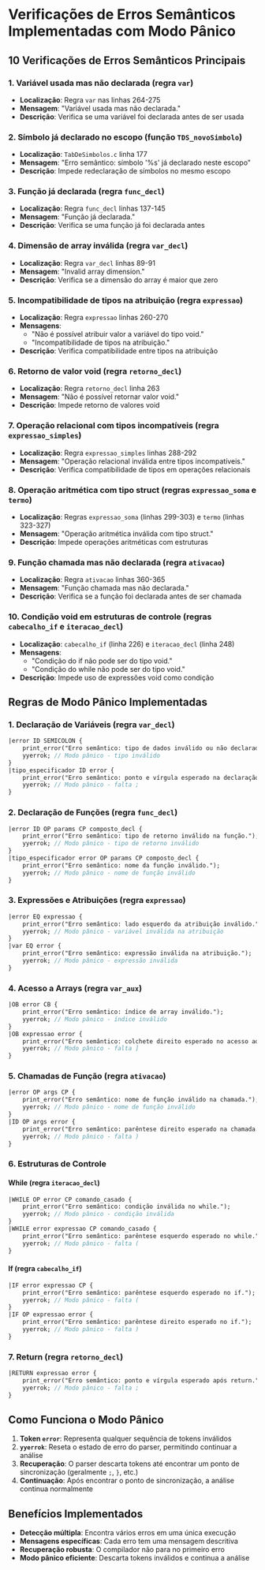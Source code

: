 # Verificações de Erros Semânticos Implementadas com Modo Pânico

## 10 Verificações de Erros Semânticos Principais

### 1. **Variável usada mas não declarada** (regra `var`)
- **Localização**: Regra `var` nas linhas 264-275
- **Mensagem**: "Variável usada mas não declarada."
- **Descrição**: Verifica se uma variável foi declarada antes de ser usada

### 2. **Símbolo já declarado no escopo** (função `TDS_novoSimbolo`)
- **Localização**: `TabDeSimbolos.c` linha 177
- **Mensagem**: "Erro semântico: símbolo '%s' já declarado neste escopo"
- **Descrição**: Impede redeclaração de símbolos no mesmo escopo

### 3. **Função já declarada** (regra `func_decl`)
- **Localização**: Regra `func_decl` linhas 137-145
- **Mensagem**: "Função já declarada."
- **Descrição**: Verifica se uma função já foi declarada antes

### 4. **Dimensão de array inválida** (regra `var_decl`)
- **Localização**: Regra `var_decl` linhas 89-91
- **Mensagem**: "Invalid array dimension."
- **Descrição**: Verifica se a dimensão do array é maior que zero

### 5. **Incompatibilidade de tipos na atribuição** (regra `expressao`)
- **Localização**: Regra `expressao` linhas 260-270
- **Mensagens**: 
  - "Não é possível atribuir valor a variável do tipo void."
  - "Incompatibilidade de tipos na atribuição."
- **Descrição**: Verifica compatibilidade entre tipos na atribuição

### 6. **Retorno de valor void** (regra `retorno_decl`)
- **Localização**: Regra `retorno_decl` linha 263
- **Mensagem**: "Não é possível retornar valor void."
- **Descrição**: Impede retorno de valores void

### 7. **Operação relacional com tipos incompatíveis** (regra `expressao_simples`)
- **Localização**: Regra `expressao_simples` linhas 288-292
- **Mensagem**: "Operação relacional inválida entre tipos incompatíveis."
- **Descrição**: Verifica compatibilidade de tipos em operações relacionais

### 8. **Operação aritmética com tipo struct** (regras `expressao_soma` e `termo`)
- **Localização**: Regras `expressao_soma` (linhas 299-303) e `termo` (linhas 323-327)
- **Mensagem**: "Operação aritmética inválida com tipo struct."
- **Descrição**: Impede operações aritméticas com estruturas

### 9. **Função chamada mas não declarada** (regra `ativacao`)
- **Localização**: Regra `ativacao` linhas 360-365
- **Mensagem**: "Função chamada mas não declarada."
- **Descrição**: Verifica se a função foi declarada antes de ser chamada

### 10. **Condição void em estruturas de controle** (regras `cabecalho_if` e `iteracao_decl`)
- **Localização**: `cabecalho_if` (linha 226) e `iteracao_decl` (linha 248)
- **Mensagens**: 
  - "Condição do if não pode ser do tipo void."
  - "Condição do while não pode ser do tipo void."
- **Descrição**: Impede uso de expressões void como condição

## Regras de Modo Pânico Implementadas

### 1. **Declaração de Variáveis** (regra `var_decl`)
```yacc
|error ID SEMICOLON {
    print_error("Erro semântico: tipo de dados inválido ou não declarado.");
    yyerrok; // Modo pânico - tipo inválido
}
|tipo_especificador ID error {
    print_error("Erro semântico: ponto e vírgula esperado na declaração de variável.");
    yyerrok; // Modo pânico - falta ;
}
```

### 2. **Declaração de Funções** (regra `func_decl`)
```yacc
|error ID OP params CP composto_decl {
    print_error("Erro semântico: tipo de retorno inválido na função.");
    yyerrok; // Modo pânico - tipo de retorno inválido
}
|tipo_especificador error OP params CP composto_decl {
    print_error("Erro semântico: nome da função inválido.");
    yyerrok; // Modo pânico - nome de função inválido
}
```

### 3. **Expressões e Atribuições** (regra `expressao`)
```yacc
|error EQ expressao {
    print_error("Erro semântico: lado esquerdo da atribuição inválido.");
    yyerrok; // Modo pânico - variável inválida na atribuição
}
|var EQ error {
    print_error("Erro semântico: expressão inválida na atribuição.");
    yyerrok; // Modo pânico - expressão inválida
}
```

### 4. **Acesso a Arrays** (regra `var_aux`)
```yacc
|OB error CB {
    print_error("Erro semântico: índice de array inválido.");
    yyerrok; // Modo pânico - índice inválido
}
|OB expressao error {
    print_error("Erro semântico: colchete direito esperado no acesso ao array.");
    yyerrok; // Modo pânico - falta ]
}
```

### 5. **Chamadas de Função** (regra `ativacao`)
```yacc
|error OP args CP {
    print_error("Erro semântico: nome de função inválido na chamada.");
    yyerrok; // Modo pânico - nome de função inválido
}
|ID OP args error {
    print_error("Erro semântico: parêntese direito esperado na chamada de função.");
    yyerrok; // Modo pânico - falta )
}
```

### 6. **Estruturas de Controle**

#### While (regra `iteracao_decl`)
```yacc
|WHILE OP error CP comando_casado {
    print_error("Erro semântico: condição inválida no while.");
    yyerrok; // Modo pânico - condição inválida
}
|WHILE error expressao CP comando_casado {
    print_error("Erro semântico: parêntese esquerdo esperado no while.");
    yyerrok; // Modo pânico - falta (
}
```

#### If (regra `cabecalho_if`)
```yacc
|IF error expressao CP {
    print_error("Erro semântico: parêntese esquerdo esperado no if.");
    yyerrok; // Modo pânico - falta (
}
|IF OP expressao error {
    print_error("Erro semântico: parêntese direito esperado no if.");
    yyerrok; // Modo pânico - falta )
}
```

### 7. **Return** (regra `retorno_decl`)
```yacc
|RETURN expressao error {
    print_error("Erro semântico: ponto e vírgula esperado após return.");
    yyerrok; // Modo pânico - falta ;
}
```

## Como Funciona o Modo Pânico

1. **Token `error`**: Representa qualquer sequência de tokens inválidos
2. **`yyerrok`**: Reseta o estado de erro do parser, permitindo continuar a análise
3. **Recuperação**: O parser descarta tokens até encontrar um ponto de sincronização (geralmente `;`, `}`, etc.)
4. **Continuação**: Após encontrar o ponto de sincronização, a análise continua normalmente

## Benefícios Implementados

- **Detecção múltipla**: Encontra vários erros em uma única execução
- **Mensagens específicas**: Cada erro tem uma mensagem descritiva
- **Recuperação robusta**: O compilador não para no primeiro erro
- **Modo pânico eficiente**: Descarta tokens inválidos e continua a análise
